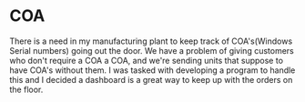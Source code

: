 # COA

There is a need in my manufacturing plant to keep track of COA's(Windows Serial numbers) going out the door. We have a problem of giving customers who don't require a COA
a COA, and we're sending units that suppose to have COA's  without them. I was tasked with developing a program to handle this and I decided a 
dashboard is a great way to keep up with the orders on the floor.

